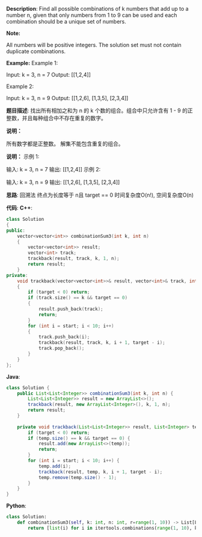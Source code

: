 __Description__:
Find all possible combinations of k numbers that add up to a number n, given that only numbers from 1 to 9 can be used and each combination should be a unique set of numbers.

__Note:__

All numbers will be positive integers.
The solution set must not contain duplicate combinations.

__Example:__
Example 1:

Input: k = 3, n = 7
Output: [[1,2,4]]

Example 2:

Input: k = 3, n = 9
Output: [[1,2,6], [1,3,5], [2,3,4]]

__题目描述__:
找出所有相加之和为 n 的 k 个数的组合。组合中只允许含有 1 - 9 的正整数，并且每种组合中不存在重复的数字。

__说明：__

所有数字都是正整数。
解集不能包含重复的组合。 

__说明：__
示例 1:

输入: k = 3, n = 7
输出: [[1,2,4]]
示例 2:

输入: k = 3, n = 9
输出: [[1,2,6], [1,3,5], [2,3,4]]

__思路__:
回溯法
终点为长度等于 n且 target == 0
时间复杂度O(n!), 空间复杂度O(n)

__代码__:
__C++__:
```C++
class Solution 
{
public:
    vector<vector<int>> combinationSum3(int k, int n) 
    {
        vector<vector<int>> result;
        vector<int> track;
        trackback(result, track, k, 1, n);
        return result;
    }
private:
    void trackback(vector<vector<int>>& result, vector<int>& track, int k, int start, int target) 
    {
        if (target < 0) return;
        if (track.size() == k && target == 0) 
        {
            result.push_back(track);
            return;
        }
        for (int i = start; i < 10; i++) 
        {
            track.push_back(i);
            trackback(result, track, k, i + 1, target - i);
            track.pop_back();
        }
    }
};
```

__Java__:
```Java
class Solution {
    public List<List<Integer>> combinationSum3(int k, int n) {
        List<List<Integer>> result = new ArrayList<>();
        trackback(result, new ArrayList<Integer>(), k, 1, n);
        return result;
    }
    
    private void trackback(List<List<Integer>> result, List<Integer> temp, int k, int start, int target) {
        if (target < 0) return;
        if (temp.size() == k && target == 0) {
            result.add(new ArrayList<>(temp));
            return;
        }
        for (int i = start; i < 10; i++) {
            temp.add(i);
            trackback(result, temp, k, i + 1, target - i);
            temp.remove(temp.size() - 1);
        }
    }
}
```

__Python__:
```Python
class Solution:
    def combinationSum3(self, k: int, n: int, r=range(1, 10)) -> List[List[int]]:
        return [list(i) for i in itertools.combinations(range(1, 10), k) if sum(i) ==  n]
```